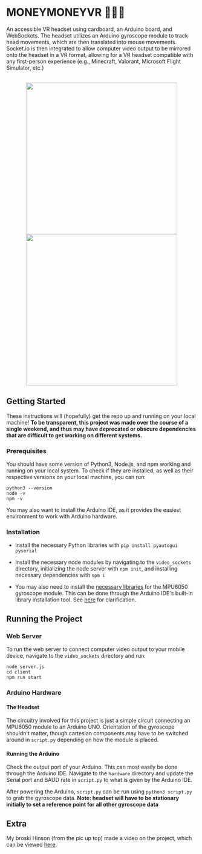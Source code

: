 # MONEYMONEYVR 🤑🤑🤑
An accessible VR headset using cardboard, an Arduino board, and WebSockets. The headset utilizes an Arduino gyroscope module to track head movements, which are then translated into mouse movements. Socket\.io is then integrated to allow computer video output to be mirrored onto the headset in a VR format, allowing for a VR headset compatible with any first-person experience (e.g., Minecraft, Valorant, Microsoft Flight Simulator, etc.)

<div align="center" markdown="1">
  <br/>
  <img width="400" src="https://github.com/nuggetbucket54/moneymoneyvr/assets/55860775/41f95616-9a06-4f9d-a93c-0df4a290a971"/>
  <img width="400" src="https://github.com/nuggetbucket54/moneymoneyvr/assets/55860775/f30a3214-9d48-49e6-ad54-f167f15fc698"/>
</div>

## Getting Started
These instructions will (hopefully) get the repo up and running on your local machine! **To be transparent, this project was made over the course of a single weekend, and thus may have deprecated or obscure dependencies that are difficult to get working on different systems.**

### Prerequisites
You should have some version of Python3, Node.js, and npm working and running on your local system. To check if they are installed, as well as their respective versions on your local machine, you can run:
```
python3 --version
node -v
npm -v
```

You may also want to install the Arduino IDE, as it provides the easiest environment to work with Arduino hardware.

### Installation
- Install the necessary Python libraries with `pip install pyautogui pyserial`

- Install the necessary node modules by navigating to the `video_sockets` directory, initializing the node server with `npm init`, and installing necessary dependencies with `npm i`

- You may also need to install the [necessary libraries](https://www.arduino.cc/reference/en/libraries/mpu6050_light/) for the MPU6050 gyroscope module. This can be done through the Arduino IDE's built-in library installation tool. See [here](https://docs.arduino.cc/software/ide-v1/tutorials/installing-libraries/) for clarification.


## Running the Project
### Web Server
To run the web server to connect computer video output to your mobile device, navigate to the `video_sockets` directory and run:

```
node server.js
cd client
npm run start
```

### Arduino Hardware
#### The Headset
The circuitry involved for this project is just a simple circuit connecting an MPU6050 module to an Arduino UNO. Orientation of the gyroscope shouldn't matter, though cartesian components may have to be switched around in `script.py` depending on how the module is placed.

#### Running the Arduino
Check the output port of your Arduino. This can most easily be done through the Arduino IDE. Navigate to the `hardware` directory and update the Serial port and BAUD rate in `script.py` to what is given by the Arduino IDE.

After powering the Arduino, `script.py` can be run using `python3 script.py` to grab the gyroscope data.
**Note: headset will have to be stationary initially to set a reference point for all other gyroscope data**

## Extra
My broski Hinson (from the pic up top) made a video on the project, which can be viewed [here](https://www.youtube.com/watch?v=KP3yoWUXz70).


